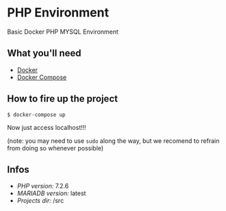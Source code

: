 #  PHP Environment

Basic Docker PHP MYSQL Environment

## What you'll need
* [Docker](https://www.docker.com/)
* [Docker Compose](https://docs.docker.com/compose/install/)

## How to fire up the project

```
$ docker-compose up
```

Now just access localhost!!!

(note: you may need to use `sudo` along the way, but we recomend to refrain from doing so whenever possible)

## Infos
- *PHP version:* 7.2.6
- *MARIADB version:* latest
- *Projects dir:* /src
